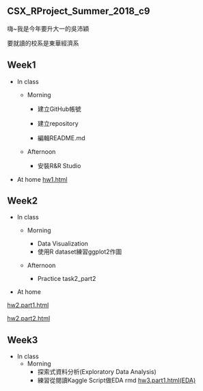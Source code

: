 ## CSX_RProject_Summer_2018_c9
嗨~我是今年要升大一的吳沛穎

要就讀的校系是東華經濟系

## Week1
* In class
  
  *  Morning

     * 建立GitHub帳號
 
     * 建立repository
 
     * 編輯README.md
 
  * Afternoon

     * 安裝R&R Studio
 
* At home
[hw1.html](https://peiyingwu0705.github.io/-/hw1/hw_1.html)

## Week2
* In class
    * Morning
         * Data Visualization
         * 使用R dataset練習ggplot2作圖
   
    * Afternoon
   
         * Practice task2_part2

* At home

[hw2.part1.html](https://peiyingwu0705.github.io/Peiying/hw2/hw2_part1.html)

[hw2.part2.html](https://peiyingwu0705.github.io/Peiying/hw2/hw2_part2.html)

## Week3
* In class
    * Morning
         * 探索式資料分析(Exploratory Data Analysis)
         * 練習從閱讀Kaggle Script做EDA rmd
[hw3.part1.html(EDA)](https://peiyingwu0705.github.io/Peiying/hw3/hw3_part1.html)
